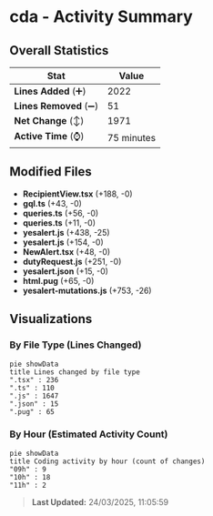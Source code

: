 # cda - Activity Summary 

## Overall Statistics

| Stat                   | Value                                                             |
| ---------------------- | ----------------------------------------------------------------- |
| **Lines Added** (➕)   | 2022                                          |
| **Lines Removed** (➖) | 51                                        |
| **Net Change** (↕)    | 1971                |
| **Active Time** (⌚)   | 75 minutes |


## Modified Files
- **RecipientView.tsx** (+188, -0)
- **gql.ts** (+43, -0)
- **queries.ts** (+56, -0)
- **queries.ts** (+11, -0)
- **yesalert.js** (+438, -25)
- **yesalert.js** (+154, -0)
- **NewAlert.tsx** (+48, -0)
- **dutyRequest.js** (+251, -0)
- **yesalert.json** (+15, -0)
- **html.pug** (+65, -0)
- **yesalert-mutations.js** (+753, -26)

## Visualizations

### By File Type (Lines Changed)

```mermaid
pie showData
title Lines changed by file type
".tsx" : 236
".ts" : 110
".js" : 1647
".json" : 15
".pug" : 65
```

### By Hour (Estimated Activity Count)

```mermaid
pie showData
title Coding activity by hour (count of changes)
"09h" : 9
"10h" : 18
"11h" : 2
```


> **Last Updated:** 24/03/2025, 11:05:59
